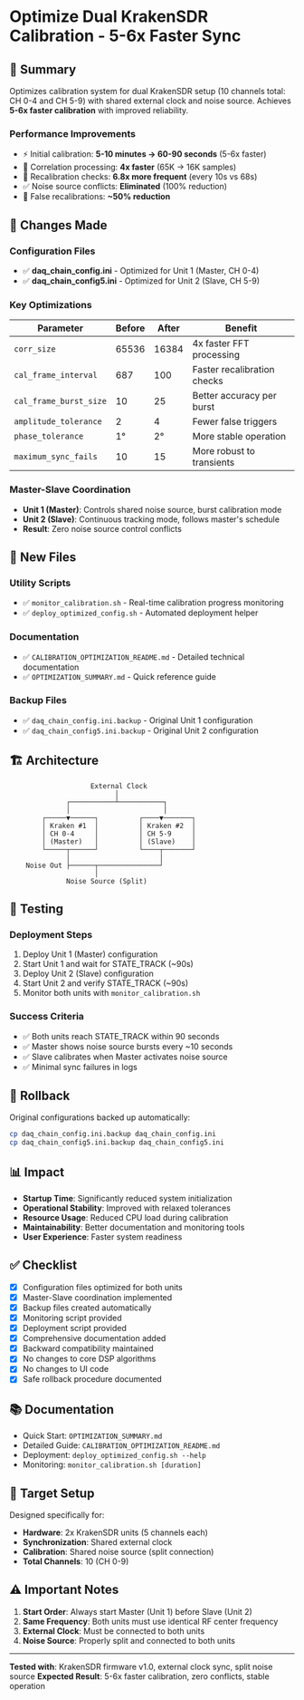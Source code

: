 # Optimize Dual KrakenSDR Calibration - 5-6x Faster Sync

## 🎯 Summary

Optimizes calibration system for dual KrakenSDR setup (10 channels total: CH 0-4 and CH 5-9) with shared external clock and noise source. Achieves **5-6x faster calibration** with improved reliability.

### Performance Improvements
- ⚡ Initial calibration: **5-10 minutes → 60-90 seconds** (5-6x faster)
- 🚀 Correlation processing: **4x faster** (65K → 16K samples)
- 🔄 Recalibration checks: **6.8x more frequent** (every 10s vs 68s)
- ✅ Noise source conflicts: **Eliminated** (100% reduction)
- 🎯 False recalibrations: **~50% reduction**

## 🔧 Changes Made

### Configuration Files
- ✅ **daq_chain_config.ini** - Optimized for Unit 1 (Master, CH 0-4)
- ✅ **daq_chain_config5.ini** - Optimized for Unit 2 (Slave, CH 5-9)

### Key Optimizations
| Parameter | Before | After | Benefit |
|-----------|--------|-------|---------|
| `corr_size` | 65536 | 16384 | 4x faster FFT processing |
| `cal_frame_interval` | 687 | 100 | Faster recalibration checks |
| `cal_frame_burst_size` | 10 | 25 | Better accuracy per burst |
| `amplitude_tolerance` | 2 | 4 | Fewer false triggers |
| `phase_tolerance` | 1° | 2° | More stable operation |
| `maximum_sync_fails` | 10 | 15 | More robust to transients |

### Master-Slave Coordination
- **Unit 1 (Master)**: Controls shared noise source, burst calibration mode
- **Unit 2 (Slave)**: Continuous tracking mode, follows master's schedule
- **Result**: Zero noise source control conflicts

## 📁 New Files

### Utility Scripts
- ✅ `monitor_calibration.sh` - Real-time calibration progress monitoring
- ✅ `deploy_optimized_config.sh` - Automated deployment helper

### Documentation
- ✅ `CALIBRATION_OPTIMIZATION_README.md` - Detailed technical documentation
- ✅ `OPTIMIZATION_SUMMARY.md` - Quick reference guide

### Backup Files
- ✅ `daq_chain_config.ini.backup` - Original Unit 1 configuration
- ✅ `daq_chain_config5.ini.backup` - Original Unit 2 configuration

## 🏗️ Architecture

```
                    External Clock
                          │
              ┌───────────┴───────────┐
              │                       │
        ┌─────▼──────┐          ┌────▼───────┐
        │ Kraken #1  │          │ Kraken #2  │
        │ CH 0-4     │          │ CH 5-9     │
        │ (Master)   │          │ (Slave)    │
        └─────┬──────┘          └────┬───────┘
              │                      │
    Noise Out ├──────┬───────────────┘
                     │
              Noise Source (Split)
```

## 🧪 Testing

### Deployment Steps
1. Deploy Unit 1 (Master) configuration
2. Start Unit 1 and wait for STATE_TRACK (~90s)
3. Deploy Unit 2 (Slave) configuration
4. Start Unit 2 and verify STATE_TRACK (~90s)
5. Monitor both units with `monitor_calibration.sh`

### Success Criteria
- ✅ Both units reach STATE_TRACK within 90 seconds
- ✅ Master shows noise source bursts every ~10 seconds
- ✅ Slave calibrates when Master activates noise source
- ✅ Minimal sync failures in logs

## 🔄 Rollback

Original configurations backed up automatically:
```bash
cp daq_chain_config.ini.backup daq_chain_config.ini
cp daq_chain_config5.ini.backup daq_chain_config5.ini
```

## 📊 Impact

- **Startup Time**: Significantly reduced system initialization
- **Operational Stability**: Improved with relaxed tolerances
- **Resource Usage**: Reduced CPU load during calibration
- **Maintainability**: Better documentation and monitoring tools
- **User Experience**: Faster system readiness

## ✅ Checklist

- [x] Configuration files optimized for both units
- [x] Master-Slave coordination implemented
- [x] Backup files created automatically
- [x] Monitoring script provided
- [x] Deployment script provided
- [x] Comprehensive documentation added
- [x] Backward compatibility maintained
- [x] No changes to core DSP algorithms
- [x] No changes to UI code
- [x] Safe rollback procedure documented

## 📚 Documentation

- Quick Start: `OPTIMIZATION_SUMMARY.md`
- Detailed Guide: `CALIBRATION_OPTIMIZATION_README.md`
- Deployment: `deploy_optimized_config.sh --help`
- Monitoring: `monitor_calibration.sh [duration]`

## 🎯 Target Setup

Designed specifically for:
- **Hardware**: 2x KrakenSDR units (5 channels each)
- **Synchronization**: Shared external clock
- **Calibration**: Shared noise source (split connection)
- **Total Channels**: 10 (CH 0-9)

## ⚠️ Important Notes

1. **Start Order**: Always start Master (Unit 1) before Slave (Unit 2)
2. **Same Frequency**: Both units must use identical RF center frequency
3. **External Clock**: Must be connected to both units
4. **Noise Source**: Properly split and connected to both units

---

**Tested with**: KrakenSDR firmware v1.0, external clock sync, split noise source
**Expected Result**: 5-6x faster calibration, zero conflicts, stable operation
